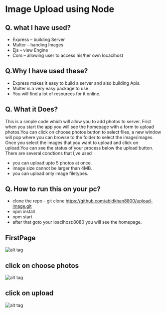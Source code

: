 # Image Upload using Node

 ## Q. what I have used?
* Express – building Server
* Multer – handing Images
* Ejs – view Engine
* Cors – allowing user to access his/her own locaclhost
 
 ## Q.Why I have used these?
 * Express makes it easy to build a server and also building Apis.
 * Multer is a very easy package  to use.
 * You will find a lot of resources for it online.
    
 ## Q. What it Does?
This is a simple code which will allow you to add photos to server. Frist when you start the app you will see the homepage with a form to upload photos.You can click on choose photos button to select files, a new window will pop where you can browse to the folder to select the image/images. Once you select the images that you want to upload and click on upload.You can see the status of your process below the upload button.
There are several condtions that I,ve used 
* you can upload upto 5 photos at once.
* image size cannot be larger than 4MB.
* you can upload only image filetypes.


## Q. How to run this on your pc?
* clone the repo - git clone https://github.com/abidkhan8800/upload-image.git
* npm install
* npm start 
* after that goto your loaclhost:8080 you will see the homepage.
## FirstPage

![alt tag](https://raw.githubusercontent.com/abidkhan8800/upload-image/master/uploads/img1.png)

## click on choose photos

![alt tag](https://raw.githubusercontent.com/abidkhan8800/upload-image/master/uploads/img2.png)

## click on upload

![alt tag](https://raw.githubusercontent.com/abidkhan8800/upload-image/master/uploads/img2.png)



  
